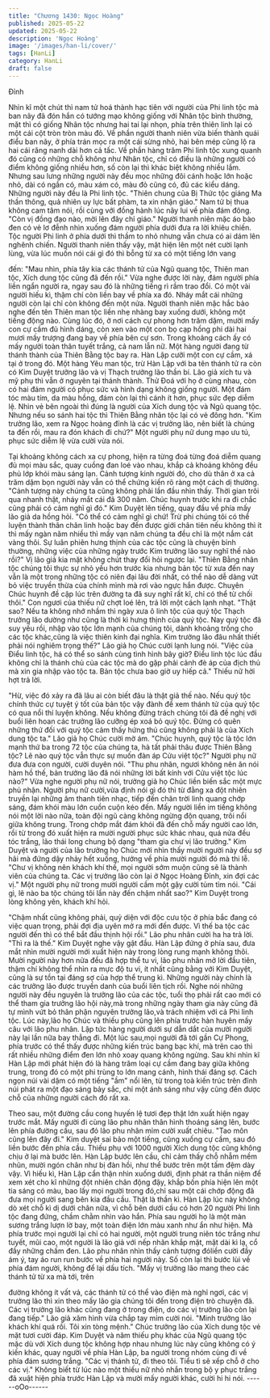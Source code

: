 ```yaml
---
title: "Chương 1430: Ngọc Hoàng"
published: 2025-05-22
updated: 2025-05-22
description: 'Ngọc Hoàng'
image: '/images/han-li/cover/'
tags: [HanLi]
category: HanLi
draft: false
---
```


Đỉnh

Nhìn kĩ một chút thì nam tử hoá thành hạc tiên với người của Phi
linh tộc mà ban nãy đã đón hắn có tướng mạo không giống với
Nhân tộc bình thường, mặt thì có giống Nhân tộc nhưng hai tai lại
nhọn, phía trên thiên linh lại có một cái cột tròn tròn màu đỏ.
Về phần người thanh niên vừa biến thành quái điểu ban nãy, ở
phía trán mọc ra một cái sừng nhỏ, hai bên mép cũng lộ ra hai cái
răng nanh dài hơn cả tấc.
Về phần hàng trăm Phi linh tộc xung quanh đó cũng có những
chỗ không như Nhân tộc, chỉ có điều là những người có điểm
không giống nhiều hơn, số còn lại thì khác biệt không nhiều lắm.
Nhưng sau lưng những người này đều mọc những đôi cánh hoặc
lớn hoặc nhỏ, dài có ngắn có, màu xám có, màu đỏ cũng có, đủ
các kiểu dáng.
Những người này đều là Phi linh tộc.
"Thiên chung của Bị Thức tộc giáng Ma thần thông, quả nhiên uy
lực bất phàm, ta xin nhận giáo." Nam tử bị thua không cam tâm
nói, rồi cùng với đồng hành lúc nãy lui về phía đám đông.
"Còn vị đồng đạo nào, mời lên đây chỉ giáo." Người thanh niên
mặc áo bào đen có vẻ lơ đễnh nhìn xuống đám người phía dưới
đưa ra lời khiêu chiến.
Tộc người Phi linh ở phía dưới thì thầm to nhỏ nhưng vẫn chưa
có ai dám lên nghênh chiến.
Người thanh niên thấy vậy, mặt hiện lên một nét cười lạnh lùng,
vừa lúc muốn nói cái gì đó thì bỗng từ xa có một tiếng lớn vang

đến: "Mau nhìn, phía tây kia các thánh tử của Ngũ quang tộc,
Thiên man tộc, Xích dung tộc cũng đã đến rồi."
Vừa nghe được lời này, đám người phía liền ngẩn người ra, ngay
sau đó là những tiếng rì rầm trao đổi.
Có một vài người hiếu kì, thậm chí còn liền bay về phía xa đó.
Nháy mắt cái những người còn lại chỉ còn không đến một nửa.
Người thanh niên mặc hắc bào nghe đến tên Thiên man tộc liền
nhẹ nhàng bay xuống dưới, không một tiếng động nào.
Cùng lúc đó, ở nơi cách cự phong hơn trăm dặm, mười mấy con
cự cầm đủ hình dáng, còn xen vào một con bọ cạp hồng phi dài
hai mươi mấy trượng đang bay về phía bên cự sơn.
Trong khoảng cách ấy có mấy người toàn thân tuyết trắng, cả
nam lẫn nữ. Một hàng người đang từ thánh thành của Thiên Bằng
tộc bay ra.
Hàn Lập cưỡi một con cự cầm, xá tại ở trong đó.
Một hàng Yêu man tộc, trừ Hàn Lập với ba tên thánh tử ra còn có
Kim Duyệt trưởng lão và vị Thạch trưởng lão thần bí.
Lão giả xích tu và mỹ phụ thì vẫn ở nguyên tại thánh thành.
Thử Đoá với họ ở cùng nhau, còn có hai đám người có phục sức
và hình dạng không giống người.
Một đám tóc màu tím, da màu hồng, đám còn lại thì cánh ít hơn,
phục sức đẹp diễm lệ.
Nhìn vẻ bên ngoài thì đúng là người của Xích dung tộc và Ngũ
quang tộc. Nhưng nếu so sánh hai tộc thì Thiên Bằng nhân tộc lại
có vẻ đông hơn.
"Kim trưởng lão, xem ra Ngọc hoàng đỉnh là các vị trưởng lão, nên
biết là chúng ta đến rồi, mau ra đón khách đi chứ?" Một người
phụ nữ dung mạo ưu tú, phục sức diễm lệ vừa cười vừa nói.

Tại khoảng không cách xa cự phong, hiện ra từng đoá từng đoá
diễm quang đủ mọi màu sắc, quay cuồng đan loé vào nhau, khắp
cả khoảng không đều phủ lớp khói màu sáng lạn.
Cảnh tượng kinh người đó, cho dù thân ở xa cả trăm dặm bọn
người này vẫn có thể chứng kiến rõ ràng một cách dị thường.
"Cảnh tượng này chúng ta cũng không phải lần đầu nhìn thấy.
Thời gian trôi qua nhanh thật, nháy mắt cái đã 300 năm. Chúc
huynh trước khi ra đi chắc cũng phải có cảm nghĩ gì đó." Kim
Duyệt lên tiếng, quay đầu về phía mấy lão giả da hồng hỏi.
"Có thể có cảm nghĩ gì chứ! Trừ phi chúng tôi có thể luyện thành
thân chân linh hoặc bay đến được giới chân tiên nếu không thì ít
thì mấy ngàn năm nhiều thì mấy vạn năm chúng ta đều chỉ là một
nắm cát vàng thôi. Sự luân phiên hưng thịnh của các tộc cũng là
chuyện bình thường, những việc của những ngày trước Kim
trưởng lão suy nghĩ thế nào rồi?" Vị lão giả kia mặt không chút
thay đổi hỏi ngược lại.
"Thiên Bằng nhân tộc chúng tôi thực sự nhỏ yếu hơn trước kia
nhưng bản tộc từ xưa đến nay vẫn là một trong những tộc có niên
đại lâu đời nhất, có thể nào dễ dàng vứt bỏ việc truyền thừa của
chính mình mà rơi vào ngực hắn được. Chuỵên Chúc huynh đề
cập lúc trên đường ta đã suy nghĩ rất kĩ, chỉ có thể từ chối thôi."
Con ngươi của thiếu nữ chợt loé lên, trả lời một cách lạnh nhạt.
"Thật sao? Nếu ta không nhớ nhầm thì ngày xưa ô linh tộc của
quý tộc Thạch trưởng lão dường như cũng là thời kì hưng thịnh
của quý tộc. Nay quý tộc đã suy yếu rồi, nhập vào tộc lớn mạnh
của chúng tôi, dành khoảng trống cho các tộc khác,cũng là việc
thiên kinh đại nghĩa. Kim trưởng lão đâu nhất thiết phải nói
nghiêm trọng thế?" Lão giả họ Chúc cười lạnh lung nói.
"Việc của Điểu linh tộc, há có thể so sánh cùng tình hình bây giờ?
Điểu linh tộc lúc đầu không chỉ là thánh chủ của các tộc mà do
gặp phải cảnh đè áp của địch thủ mà xin gia nhập vào tộc ta. Bản
tộc chưa bao giờ uy hiếp cả." Thiếu nữ hời hợt trả lời.

"Hừ, việc đó xảy ra đã lâu ai còn biết đâu là thật giả thế nào. Nếu
quý tộc chính thức cự tuyệt ý tốt của bản tộc vậy đành để xem
thánh tử của quý tộc có qua nổi thí luyện không. Nếu không đừng
trách chúng tôi đã đề nghị với buổi liên hoan các trưởng lão
cưỡng ép xoá bỏ quý tộc. Đừng có quên những thứ đối với quý
tộc cảm thấy hứng thú cũng không phải là của Xích dung tộc ta."
Lão giả họ Chúc cười mờ ám.
"Chúc huynh, quý tộc là tộc lớn mạnh thứ ba trong 72 tộc của
chúng ta, hà tất phải thâu được Thiên Bằng tộc? Lẽ nào quý tộc
vẫn thực sự muốn đàn áp Cửu việt tộc?" Người phụ nữ đưa đưa
con người, cười duyên nói.
"Thu phu nhân, ngươi không nên ăn nói hàm hồ thế, bản trưởng
lão đã nói những lời bất kính với Cửu việt tộc lúc nào?" Vừa nghe
người phụ nữ nói, trưởng giả họ Chúc liền biến sắc một mực phủ
nhận.
Người phụ nữ cười,vừa định nói gì đó thì từ đằng xa đột nhiên
truyền lại những âm thanh tiên nhạc, tiếp đến chân trời linh quang
chớp sáng, đám khói màu lớn cuồn cuộn kéo đến.
Mấy người liền im tiếng không nói một lời nào nữa, toàn đội ngũ
càng không ngừng độn quang, trôi nổi giữa không trung.
Trong chớp mắt đám khói đã đến chỗ mấy người cao lớn, rồi từ
trong đó xuất hiện ra mười người phục sức khác nhau, quá nửa
đều tóc trắng, lão thái long chung bộ dạng "tham gia chư vị lão
trưởng." Kim Duyệt và người của lão trưởng họ Chúc mới nhìn
thấy mười người này đều sợ hãi mà đứng dậy nhảy hết xuống,
hướng về phía mười người đó mà thi lễ.
"Chư vị không nên khách khí thế, mọi người sớm muộn cũng sẽ là
thành viên của chúng ta. Các vị trưởng lão còn lại ở Ngọc Hoàng
Đỉnh, xin đợi các vị." Một người phụ nữ trong mười người cầm
một gậy cười tủm tỉm nói.
"Cái gì, lẽ nào ba tộc chúng tôi lần này đến chậm nhất sao?" Kim
Duyệt trong lòng không yên, khách khí hỏi.

"Chậm nhất cũng không phải, quỷ diện với độc cưu tộc ở phía bắc
đang có việc quan trọng, phải đợi địa uyên mở ra mới đến được.
Vì thế ba tộc các người đến thì có thể bắt đầu thịnh hội rồi." Lão
phu nhân cười ha ha trả lời.
"Thì ra là thế." Kim Duyệt nghe vậy gật đầu.
Hàn Lập đứng ở phía sau, đưa mắt nhìn mười người mới xuất
hiện này trong lòng rung mạnh không thôi.
Mười người này hơn nửa đều đã hợp thể tu vi, lão phu nhân mở
lời đầu tiên, thậm chí không thể nhìn ra mực độ tu vi, ít nhất cũng
bằng với Kim Duyệt, cũng là sự tồn tại đáng sợ của hợp thể trung
kì.
Những người này chính là các trưởng lão được truyền danh của
buổi liên tịch rồi.
Nghe nói những người này đều nguyên là trưởng lão của các tộc,
tuổi thọ phải rất cao mới có thể tham gia trưởng lão hội này,mà
trong những ngày tham gia này cũng đã tự mình vứt bỏ thân phận
nguyên trưởng lão,và trách nhiệm với cả Phi linh tộc.
Lúc này,lão họ Chúc và thiếu phụ cũng lên phía trước hàn huyên
mấy câu với lão phu nhân. Lập tức hàng người dưới sự dẫn dắt
của mười người này lại lần nữa bay thẳng đi.
Một lúc sau,mọi người đã tới gần Cự Phong, phía trước có thể
thấy được những kiến trúc bang bạc khí, mà trên cao thì rất nhiều
những điểm đen lớn nhỏ xoay quang không ngừng.
Sau khi nhìn kĩ Hàn Lập mới phát hiện đó là hàng trăm loại cự
cầm đang bay giữa không trung, trong đó có một phi trùng to lớn
mang cánh, hình thái đáng sợ.
Cách ngọn núi vài dặm có một tiếng "ầm" nổi lên, từ trong toà
kiến trúc trên đỉnh núi phát ra một đạo sáng bảy sắc, chỉ một ánh
sáng như vậy cũng đến được chỗ của những người cách đó rất
xa.

Theo sau, một đường cầu cong huyến lệ tươi đẹp thật lớn xuất
hiện ngay trước mắt.
Mấy người đi cùng lão phu nhân thân hình thoáng sáng lên, bước
lên phía đường cầu, sau đó lão phu nhân mỉm cười xuất chiêu.
"Tao môn cũng lên đây đi." Kim duyệt sai bảo một tiếng, cũng
xuống cự cầm, sau đó liền bước đến phía cầu.
Thiếu phụ với 1000 người Xích dung tộc cũng không chịu ở lại mà
bước lên.
Hàn Lập bước lên cầu, chỉ cảm thấy chỗ nhẫm mềm nhũn, mười
ngón chân như bị đàn hồi, như thể bước trên một tấm đệm dày
vậy.
Vì hiếu kì, Hàn Lập cẩn thận nhìn xuống dưới, định phát ra thần
niệm để xem xét cho kĩ những đột nhiên chân động đậy, khắp bốn
phía hiện lên một tia sáng có màu, bao lấy mọi người trong đó,chỉ
sau một cái chớp động đã đưa mọi người sang bên kia đầu cầu.
Thật là thần kì.
Hàn Lập lúc này không dò xét chỗ kì dị dưới chân nữa, vì chỗ bên
dưới cầu có hơn 20 người Phi linh tộc đang đứng, chầm chằm
nhìn vào hắn.
Phía sau người họ là một màn sương trắng lượn lờ bay, một toàn
điện lớn màu xanh như ẩn như hiện.
Mà phía trước mọi người lại chỉ có hai người, một người trung
niên tóc trắng như tuyết, mũi cao, một người là lão giả với nếp
nhăn khắp mặt, mặt dài kì lạ, cổ đầy những chấm đen.
Lão phu nhân nhìn thấy cảnh tượng đóliền cười đầy ám ý, tay áo
run run bước về phía hai người này. Số còn lại thì bước lùi về
phía đám người, không để lại dấu tích.
"Mấy vị trưởng lão mang theo các thánh tử từ xa mà tới, trên

đường không ít vất vả, các thánh tử có thể vào điện mà nghỉ ngơi,
các vị trưởng lão thì xin theo mấy lão gia chúng tôi đến trong điện
trò chuyện đã. Các vị trưởng lão khác cũng đang ở trong điện, do
các vị trưởng lão còn lại đang tiếp." Lão giả xăm hình vừa chắp
tay mỉm cười nói.
"Minh trưởng lão khách khí quá rồi. Tôi xin tòng mệnh." Chúc
trưởng lão của Xích dung tộc vẻ mặt tươi cười đáp.
Kim Duyệt và năm thiếu phụ khác của Ngũ quang tộc mặc dù với
Xích dung tộc không hợp nhau nhưng lúc này cũng không có ý
kiến khác, quay người về phía Hàn Lập, ba người trong nhóm
cùng đi về phía đám sương trắng.
"Các vị thánh tử, đi theo tôi. Tiểu tì sẽ xếp chỗ ở cho các vị."
Không biết từ lúc nào một thiếu nữ nhỏ nhắn trong bộ y phục
trắng đã xuật hiện phía trước Hàn Lập và mười mấy người khác,
cười hi hi nói.
------oOo------
